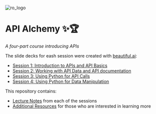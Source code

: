 ![ro_logo](https://github.com/rogers-obrien-rad/general-template/blob/main/images/ro_logo.png)

# API Alchemy ✨🏆
_A four-part course introducing APIs_

The slide decks for eash session were created with [beautiful.ai](https://www.beautiful.ai/):
* [Session 1: Introduction to APIs and API Basics](https://www.beautiful.ai/player/-Ng-J04Xws1Z2Zo-Td0n)
* [Session 2: Working with API Data and API documentation](https://www.beautiful.ai/player/-Ng-J5phvrsJ851VzCJ1)
* [Session 3: Using Python for API Calls](https://www.beautiful.ai/player/-Ng-J98cO6aNII3om7oo)
* [Session 4: Using Python for Data Manipulation](https://www.beautiful.ai/-NgsocgDhgxqkbH0sCmq/1)

This repository contains:
* [Lecture Notes](https://github.com/rogers-obrien-rad/api-alchemy/tree/main/documents) from each of the sessions
* [Additional Resources](https://github.com/rogers-obrien-rad/api-alchemy/tree/main/references) for those who are interested in learning more
